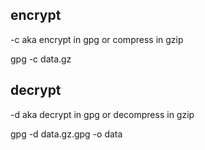 ## encrypt

-c aka encrypt in gpg or compress in gzip

gpg -c data.gz

## decrypt

-d aka decrypt in gpg or decompress in gzip

gpg -d data.gz.gpg -o data
